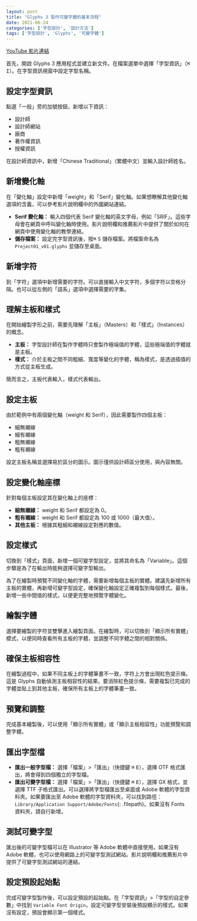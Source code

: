 ```yaml
---
layout: post
title: "Glyphs 3 製作可變字體的基本流程"
date: 2021-06-24
categories: ['字型設計', '設計方法']
tags: ['字型設計', 'Glyphs', '可變字體']
---
```


[YouTube 影片連結](https://youtu.be/3JUOFEQUt8s)

首先，開啟 Glyphs 3 應用程式並建立新文件。在檔案選單中選擇「字型資訊」（<kbd>⌘</kbd> <kbd>I</kbd>）。在字型資訊視窗中設定字型名稱。

## 設定字型資訊

點選「一般」旁的加號按鈕，新增以下資訊：

- 設計師
- 設計師網站
- 廠商
- 著作權資訊
- 授權資訊

在設計師資訊中，新增「Chinese Traditional」（繁體中文）並輸入設計師姓名。

## 新增變化軸

在「變化軸」設定中新增「weight」和「Serif」變化軸。如果想瞭解其他變化軸選項的含義，可以參考影片說明欄中的外國網站連結。

- **Serif 變化軸：** 輸入四個代表 Serif 變化軸的英文字母，例如「SRIF」。這些字母會在網頁中呼叫變化軸時使用。影片說明欄和推薦影片中提供了關於如何在網頁中使用變化軸的教學連結。
- **儲存檔案：** 設定完字型資訊後，按<kbd>⌘</kbd> <kbd>S</kbd> 儲存檔案。將檔案命名為 `Project01_v01.glyphs` 並儲存至桌面。

## 新增字符

到「字符」選項中新增需要的字符。可以直接輸入中文字符，多個字符以空格分隔。也可以從左側的「語系」選項中選擇需要的字集。

## 理解主板和樣式

在開始繪製字形之前，需要先理解「主板」（Masters）和「樣式」（Instances）的概念。

- **主板：** 字型設計師在製作字體時只會製作極端值的字體，這些極端值的字體就是主板。
- **樣式：** 介於主板之間不同粗細、寬度等變化的字體，稱為樣式，是透過插值的方式從主板生成。

簡而言之，主板代表輸入，樣式代表輸出。

## 設定主板

由於範例中有兩個變化軸（weight 和 Serif），因此需要製作四個主板：

- 細無襯線
- 細有襯線
- 粗無襯線
- 粗有襯線

設定主板名稱並選擇易於區分的圖示。圖示僅供設計師區分使用，與內容無關。

## 設定變化軸座標

針對每個主板設定其在變化軸上的座標：

- **細無襯線：** weight 和 Serif 都設定為 0。
- **粗有襯線：** weight 和 Serif 都設定為 100 或 1000（最大值）。
- **其他主板：** 根據其粗細和襯線設定對應的數值。

## 設定樣式

切換到「樣式」頁面，新增一個可變字型設定，並將其命名為「Variable」。這個步驟是為了在輸出時能夠選擇可變字型輸出。

為了在繪製時預覽不同變化軸的字體，需要新增每個主板的實體。建議先新增所有主板的實體，再新增可變字型設定，確保變化軸設定正確複製到每個樣式。最後，新增一些中間值的樣式，以便更完整地預覽字體變化。

## 繪製字體

選擇要繪製的字符並雙擊進入繪製頁面。在繪製時，可以切換到「顯示所有實體」模式，以便同時查看所有主板的字體，並調整不同字體之間的相對關係。

## 確保主板相容性

在繪製過程中，如果不同主板上的字體筆畫不一致，字符上方會出現紅色提示條。這是 Glyphs 自動偵測主板相容性的結果。要消除紅色提示條，需要複製已完成的字體並貼上到其他主板，確保所有主板上的字體筆畫一致。

## 預覽和調整

完成基本繪製後，可以使用「顯示所有實體」或「顯示主板相容性」功能預覽和調整字體。

## 匯出字型檔

- **匯出一般字型檔：** 選擇「檔案」>「匯出」（快捷鍵 <kbd>⌘</kbd> <kbd>E</kbd>），選擇 OTF 格式匯出，將會得到四個獨立的字型檔。
- **匯出可變字型檔：** 選擇「檔案」>「匯出」（快捷鍵 <kbd>⌘</kbd> <kbd>E</kbd>），選擇 GX 格式，並選擇 TTF 子格式匯出。可以選擇將字型檔匯出至桌面或 Adobe 軟體的字型資料夾。如果要匯出至 Adobe 軟體的字型資料夾，可以找到路徑：`Library/Application Support/Adobe/Fonts`{: .filepath}。如果沒有 Fonts 資料夾，請自行新增。

## 測試可變字型

匯出後的可變字型檔可以在 Illustrator 等 Adobe 軟體中直接使用。如果沒有 Adobe 軟體，也可以使用網路上的可變字型測試網站。影片說明欄和推薦影片中提供了可變字型測試網站的連結。

## 設定預設起始點

完成可變字型製作後，可以設定預設的起始點。在「字型資訊」>「字型的自定參數」中找到 `Variable Font Origin`，設定可變字型安裝後預設顯示的樣式。如果沒有設定，預設會顯示第一個樣式。
